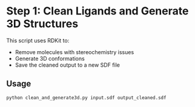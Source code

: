 # Step 1: Clean Ligands and Generate 3D Structures

This script uses RDKit to:
- Remove molecules with stereochemistry issues
- Generate 3D conformations
- Save the cleaned output to a new SDF file

## Usage

```bash
python clean_and_generate3d.py input.sdf output_cleaned.sdf

